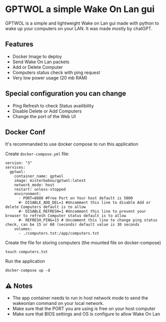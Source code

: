 # GPTWOL a simple Wake On Lan gui

GPTWOL is a simple and lightweight Wake on Lan gui made with python to wake up your computers on your LAN.
It was made mostly by chatGPT.

## Features 

- Docker Image to deploy
- Send Wake On Lan packets
- Add or Delete Computer
- Computers status check with ping request
- Very low power usage (20 mb RAM)

## Special configuration you can change

- Ping Refresh to check Status availibility 
- Disable Delete or Add Computers
- Change the port of the Web UI

## Docker Conf

It's recommanded to use docker compose to run this application


Create `docker-compose.yml` file:
```
version: "3"
services:
  gptwol:
    container_name: gptwol
    image: misterbabou/gptwol:latest
    network_mode: host
    restart: unless-stopped
    environment:
      - PORT=8080 #Free Port on Your host default is 5000
      #- DISABLE_ADD_DEL=1 #Uncomment this line to disable Add or delete Computers default is to allow
      #- DISABLE_REFRESH=1 #Uncomment this line to prevent your browser to refresh Computer status default is to allow
      #- REFRESH_PING=15 # Uncomment this line to change ping status check, can be 15 or 60 (seconds) default value is 30 seconds
    volumes:
      - ./computers.txt:/app/computers.txt
```

Create the file for storing computers (the mounted file on docker-compose)
```
touch computers.txt
```

Run the application
```
docker-compose up -d
```

## :warning: Notes

* The app container needs to run in host network mode to send the wakeonlan command on your local network.
* Make sure that the PORT you are using is free on your host computer
* Make sure that BIOS settings and OS is configure to allow Wake On Lan
